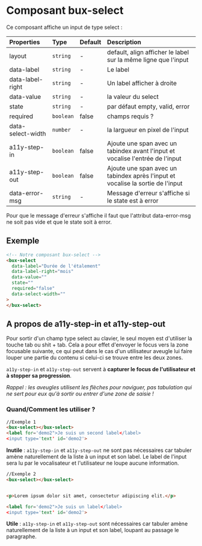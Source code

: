 # Composant bux-select

Ce composant affiche un input de type select :

| Properties        | Type      | Default | Description                                                                     |
| :---------------- | :-------- | :------ | :------------------------------------------------------------------------------ |
| layout            | `string`  | -       | default, align afficher le label sur la même ligne que l'input                  |
| data-label        | `string`  | -       | Le label                                                                        |
| data-label-right  | `string`  | -       | Un label afficher à droite                                                      |
| data-value        | `string`  | -       | la valeur du select                                                             |
| state             | `string`  | -       | par défaut empty, valid, error                                                  |
| required          | `boolean` | false   | champs requis ?                                                                 |
| data-select-width | `number`  | -       | la largueur en pixel de l'input                                                 |
| a11y-step-in      | `boolean` | false   | Ajoute une span avec un tabindex avant l'input et vocalise l'entrée de l'input  |
| a11y-step-out     | `boolean` | false   | Ajoute une span avec un tabindex après l'input et vocalise la sortie de l'input |
| data-error-msg    | `string`  | -       | Message d'erreur s'affiche si le state est à error                              |

Pour que le message d'erreur s'affiche il faut que l'attribut data-error-msg ne soit pas vide et que le state soit à error.

## Exemple

```html
<!-- Notre composant bux-select -->
<bux-select
  data-label="Durée de l'étalement"
  data-label-right="mois"
  data-value=""
  state=""
  required="false"
  data-select-width=""
>
</bux-select>
```

## A propos de a11y-step-in et a11y-step-out

Pour sortir d'un champ type select au clavier, le seul moyen est d'utiliser la touche tab ou shit + tab. Cela a pour effet d'envoyer le focus vers la zone focusable suivante, ce qui peut dans le cas d'un utilisateur aveugle lui faire louper une partie du contenu si celui-ci se trouve entre les deux zones.

`a11y-step-in` et `a11y-step-out` servent à **capturer le focus de l'utilisateur et à stopper sa progression**.

_Rappel : les aveugles utilisent les flèches pour naviguer, pas tabulation qui ne sert pour eux qu'à sortir ou entrer d'une zone de saisie !_

### Quand/Comment les utiliser ?

```html
//Exemple 1
<bux-select></bux-select>
<label for='demo2">Je suis un second label</label>
<input type='text' id='demo2'>

```

**Inutile** : `a11y-step-in` et `a11y-step-out` ne sont pas nécessaires car tabuler amène naturellement de la liste à un input et son label. Le label de l'input sera lu par le vocalisateur et l'utilisateur ne loupe aucune information.

```html
//Exemple 2
<bux-select></bux-select>


<p>Lorem ipsum dolor sit amet, consectetur adipiscing elit.</p>

<label for='demo2">Je suis un label</label>
<input type='text' id='demo2'>

```

**Utile** : `a11y-step-in` et `a11y-step-out` sont nécessaires car tabuler amène naturellement de la liste à un input et son label, loupant au passage le paragraphe.

